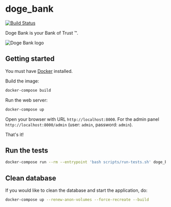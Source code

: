 
# doge_bank
[![Build Status](https://travis-ci.org/Menda/doge_bank.svg?branch=master)](https://travis-ci.org/Menda/doge_bank)

Doge Bank is your Bank of Trust ™.

![Doge Bank logo](https://s3.amazonaws.com/menda/other/doge_bank_logo.png)

## Getting started

You must have [Docker](https://www.docker.com/) installed.

Build the image:

```bash
docker-compose build
```

Run the web server:

```bash
docker-compose up
```

Open your browser with URL `http://localhost:8000`.
For the admin panel `http://localhost:8000/admin`
(user: `admin`, password: `admin`).


That's it!


## Run the tests

```bash
docker-compose run --rm --entrypoint 'bash scripts/run-tests.sh' doge_bank
```


## Clean database

If you would like to clean the database and start the application, do:

```bash
docker-compose up --renew-anon-volumes --force-recreate --build
```
